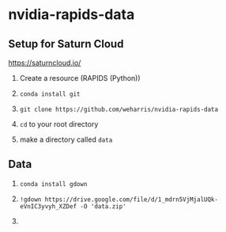 # nvidia-rapids-data

## Setup for Saturn Cloud

https://saturncloud.io/

1) Create a resource (RAPIDS (Python))

2) `conda install git`

3) `git clone https://github.com/weharris/nvidia-rapids-data`

4) `cd` to your root directory

5) make a directory called `data`


## Data

1) `conda install gdown`

2) `!gdown https://drive.google.com/file/d/1_mdrn5VjMjalUQk-eVnIC3yvyh_XZDef -O 'data.zip'`

3) 